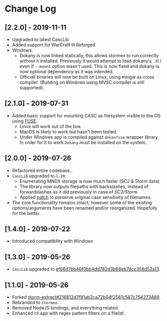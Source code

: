 # Change Log

## [2.2.0] - 2019-11-11

* Upgraded to latest CascLib
* Added support for WarCraft III Reforged
* Windows:
  * Dokany is now linked statically, this allows stormex to run correctly without it installed. Previously it would attempt to load dokany's `.dll` even if `--mount` option wasn't used. This is now fixed and dokany is now optional dependency as it was intended.
  * Officiall binaries will now be built on Linux, using mingw as cross compiler. (Building on Windows using MVSC compiler is still supported).

## [2.1.0] - 2019-07-31

* Added basic support for mounting CASC as filesystem visible to the OS using [FUSE](https://github.com/libfuse/libfuse).
  * Linux will work out of the box.
  * MacOS is likely to work but hasn't been tested.
  * Under Windows app is compiled against `dokanfuse` wrapper library. In order for it to work `Dokany` must be installed on the system.

## [2.0.0] - 2019-07-26

* Refactored entire codebase..
* `CascLib` upgraded to `1.20`:
  * Enumerating MNDX storage is now much faster (SC2 & Storm data)
  * The library now outputs filepaths with backslashes, instead of forwardslashes as it did previously in case of SC2/Storm.
  * Applied [patch](https://github.com/Talv/CascLib/commit/b2646e578b43641a46df5725d951b093a7cefce0) to preserve original case sensitivity of filenames.
* The core functionality remains intact, however some of the existing options/arguments have been renamed and/or reorganized. Hopefully for the better.

## [1.4.0] - 2019-07-22

* Introduced compatibility with Windows

## [1.3.0] - 2019-05-26

* `CascLib` upgraded to [ef66d7bb46f0bb4dd782d3b68eb7dcc358d52a13](https://github.com/ladislav-zezula/CascLib/commit/ef66d7bb46f0bb4dd782d3b68eb7dcc358d52a13).

## [1.1.0] - 2019-05-26

* Forked [storm-extract#216812d7f91ab2ca72b04f2561c587c754273489](https://github.com/nydus/storm-extract/tree/216812d7f91ab2ca72b04f2561c587c754273489).
* Rebranded to `stormex`.
* Removed NodeJS bindings, and everything related.
* Enhanced cli app with regex pattern filters on a filelist.

